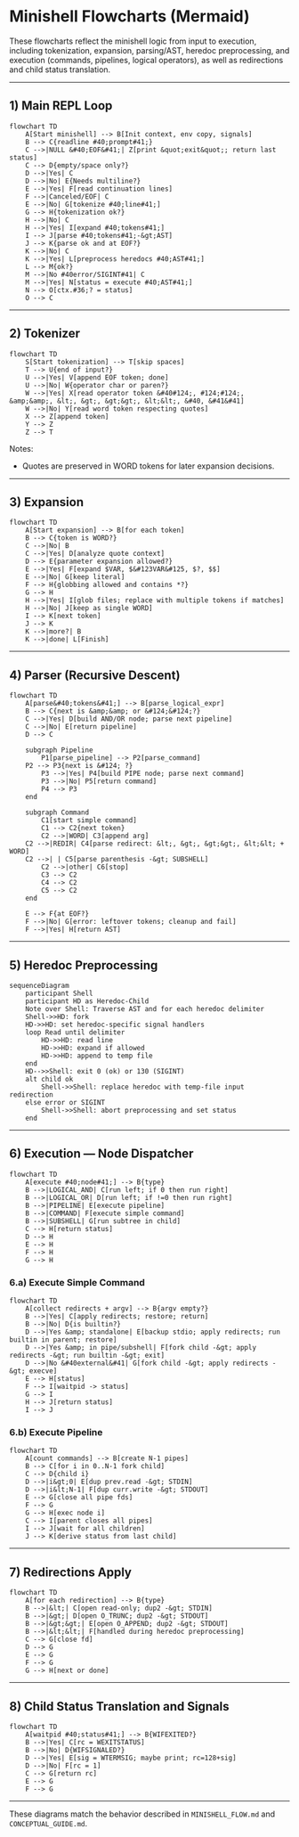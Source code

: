 # Minishell Flowcharts (Mermaid)

These flowcharts reflect the minishell logic from input to execution, including tokenization, expansion, parsing/AST, heredoc preprocessing, and execution (commands, pipelines, logical operators), as well as redirections and child status translation.

---

## 1) Main REPL Loop

```mermaid
flowchart TD
    A[Start minishell] --> B[Init context, env copy, signals]
    B --> C{readline #40;prompt#41;}
    C -->|NULL &#40;EOF&#41;| Z[print &quot;exit&quot;; return last status]
    C --> D{empty/space only?}
    D -->|Yes| C
    D -->|No| E{Needs multiline?}
    E -->|Yes| F[read continuation lines]
    F -->|Canceled/EOF| C
    E -->|No| G[tokenize #40;line#41;]
    G --> H{tokenization ok?}
    H -->|No| C
    H -->|Yes| I[expand #40;tokens#41;]
    I --> J[parse #40;tokens#41;-&gt;AST]
    J --> K{parse ok and at EOF?}
    K -->|No| C
    K -->|Yes| L[preprocess heredocs #40;AST#41;]
    L --> M{ok?}
    M -->|No #40error/SIGINT#41| C
    M -->|Yes| N[status = execute #40;AST#41;]
    N --> O[ctx.#36;? = status]
    O --> C
```

---

## 2) Tokenizer

```mermaid
flowchart TD
    S[Start tokenization] --> T[skip spaces]
    T --> U{end of input?}
    U -->|Yes| V[append EOF token; done]
    U -->|No| W{operator char or paren?}
    W -->|Yes| X[read operator token &#40#124;, #124;#124;, &amp;&amp;, &lt;, &gt;, &gt;&gt;, &lt;&lt;, &#40, &#41&#41]
    W -->|No| Y[read word token respecting quotes]
    X --> Z[append token]
    Y --> Z
    Z --> T
```

Notes:
- Quotes are preserved in WORD tokens for later expansion decisions.

---

## 3) Expansion

```mermaid
flowchart TD
    A[Start expansion] --> B[for each token]
    B --> C{token is WORD?}
    C -->|No| B
    C -->|Yes| D[analyze quote context]
    D --> E{parameter expansion allowed?}
    E -->|Yes| F[expand $VAR, $&#123VAR&#125, $?, $$]
    E -->|No| G[keep literal]
    F --> H{globbing allowed and contains *?}
    G --> H
    H -->|Yes| I[glob files; replace with multiple tokens if matches]
    H -->|No| J[keep as single WORD]
    I --> K[next token]
    J --> K
    K -->|more?| B
    K -->|done| L[Finish]
```

---

## 4) Parser (Recursive Descent)

```mermaid
flowchart TD
    A[parse&#40;tokens&#41;] --> B[parse_logical_expr]
    B --> C{next is &amp;&amp; or &#124;&#124;?}
    C -->|Yes| D[build AND/OR node; parse next pipeline]
    C -->|No| E[return pipeline]
    D --> C

    subgraph Pipeline
        P1[parse_pipeline] --> P2[parse_command]
    P2 --> P3{next is &#124; ?}
        P3 -->|Yes| P4[build PIPE node; parse next command]
        P3 -->|No| P5[return command]
        P4 --> P3
    end

    subgraph Command
        C1[start simple command]
        C1 --> C2{next token}
        C2 -->|WORD| C3[append arg]
    C2 -->|REDIR| C4[parse redirect: &lt;, &gt;, &gt;&gt;, &lt;&lt; + WORD]
    C2 -->| | C5[parse parenthesis -&gt; SUBSHELL]
        C2 -->|other| C6[stop]
        C3 --> C2
        C4 --> C2
        C5 --> C2
    end

    E --> F{at EOF?}
    F -->|No| G[error: leftover tokens; cleanup and fail]
    F -->|Yes| H[return AST]
```

---

## 5) Heredoc Preprocessing

```mermaid
sequenceDiagram
    participant Shell
    participant HD as Heredoc-Child
    Note over Shell: Traverse AST and for each heredoc delimiter
    Shell->>HD: fork
    HD->>HD: set heredoc-specific signal handlers
    loop Read until delimiter
        HD->>HD: read line
        HD->>HD: expand if allowed
        HD->>HD: append to temp file
    end
    HD-->>Shell: exit 0 (ok) or 130 (SIGINT)
    alt child ok
        Shell->>Shell: replace heredoc with temp-file input redirection
    else error or SIGINT
        Shell->>Shell: abort preprocessing and set status
    end
```

---

## 6) Execution — Node Dispatcher

```mermaid
flowchart TD
    A[execute #40;node#41;] --> B{type}
    B -->|LOGICAL_AND| C[run left; if 0 then run right]
    B -->|LOGICAL_OR| D[run left; if !=0 then run right]
    B -->|PIPELINE| E[execute pipeline]
    B -->|COMMAND| F[execute simple command]
    B -->|SUBSHELL| G[run subtree in child]
    C --> H[return status]
    D --> H
    E --> H
    F --> H
    G --> H
```

### 6.a) Execute Simple Command

```mermaid
flowchart TD
    A[collect redirects + argv] --> B{argv empty?}
    B -->|Yes| C[apply redirects; restore; return]
    B -->|No| D{is builtin?}
    D -->|Yes &amp; standalone| E[backup stdio; apply redirects; run builtin in parent; restore]
    D -->|Yes &amp; in pipe/subshell| F[fork child -&gt; apply redirects -&gt; run builtin -&gt; exit]
    D -->|No &#40external&#41| G[fork child -&gt; apply redirects -&gt; execve]
    E --> H[status]
    F --> I[waitpid -> status]
    G --> I
    H --> J[return status]
    I --> J
```

### 6.b) Execute Pipeline

```mermaid
flowchart TD
    A[count commands] --> B[create N-1 pipes]
    B --> C[for i in 0..N-1 fork child]
    C --> D{child i}
    D -->|i&gt;0| E[dup prev.read -&gt; STDIN]
    D -->|i&lt;N-1| F[dup curr.write -&gt; STDOUT]
    E --> G[close all pipe fds]
    F --> G
    G --> H[exec node i]
    C --> I[parent closes all pipes]
    I --> J[wait for all children]
    J --> K[derive status from last child]
```

---

## 7) Redirections Apply

```mermaid
flowchart TD
    A[for each redirection] --> B{type}
    B -->|&lt;| C[open read-only; dup2 -&gt; STDIN]
    B -->|&gt;| D[open O_TRUNC; dup2 -&gt; STDOUT]
    B -->|&gt;&gt;| E[open O_APPEND; dup2 -&gt; STDOUT]
    B -->|&lt;&lt;| F[handled during heredoc preprocessing]
    C --> G[close fd]
    D --> G
    E --> G
    F --> G
    G --> H[next or done]
```

---

## 8) Child Status Translation and Signals

```mermaid
flowchart TD
    A[waitpid #40;status#41;] --> B{WIFEXITED?}
    B -->|Yes| C[rc = WEXITSTATUS]
    B -->|No| D{WIFSIGNALED?}
    D -->|Yes| E[sig = WTERMSIG; maybe print; rc=128+sig]
    D -->|No| F[rc = 1]
    C --> G[return rc]
    E --> G
    F --> G
```

---

These diagrams match the behavior described in `MINISHELL_FLOW.md` and `CONCEPTUAL_GUIDE.md`.